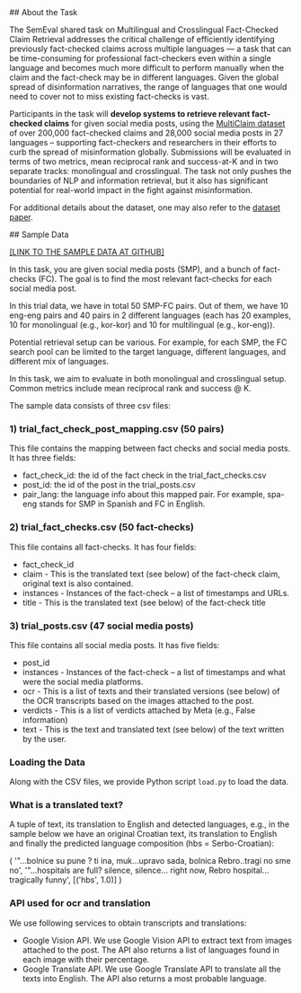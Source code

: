 <a id="abstract" />
## About the Task

The SemEval shared task on Multilingual and Crosslingual Fact-Checked Claim Retrieval addresses the critical challenge of efficiently identifying previously fact-checked claims across multiple languages — a task that can be time-consuming for professional fact-checkers even within a single language and becomes much more difficult to perform manually when the claim and the fact-check may be in different languages. Given the global spread of disinformation narratives, the range of languages that one would need to cover not to miss existing fact-checks is vast.

Participants in the task will **develop systems to retrieve relevant fact-checked claims** for given social media posts, using the [MultiClaim dataset](https://zenodo.org/records/7737983) of over 200,000 fact-checked claims and 28,000 social media posts in 27 languages – supporting fact-checkers and researchers in their efforts to curb the spread of misinformation globally. Submissions will be evaluated in terms of two metrics, mean reciprocal rank and success-at-K and in two separate tracks: monolingual and crosslingual. The task not only pushes the boundaries of NLP and information retrieval, but it also has significant potential for real-world impact in the fight against misinformation.

For additional details about the dataset, one may also refer to the [dataset paper](https://arxiv.org/abs/2305.07991).

<a id="sample_data" />
## Sample Data

[[LINK TO THE SAMPLE DATA AT GITHUB]](https://github.com/kinit-sk/semeval_2025/tree/main/sample_data)

In this task, you are given social media posts (SMP), and a bunch of fact-checks (FC). The goal is to find the most relevant fact-checks for each social media post.

In this trial data, we have in total 50 SMP-FC pairs. Out of them, we have 10 eng-eng pairs and 40 pairs in 2 different languages (each has 20 examples, 10 for monolingual (e.g., kor-kor) and 10 for multilingual (e.g., kor-eng)).

Potential retrieval setup can be various. For example, for each SMP, the FC search pool can be limited to the target language, different languages, and different mix of languages.

In this task, we aim to evaluate in both monolingual and crosslingual setup. Common metrics include mean reciprocal rank and success @ K. 

The sample data consists of three csv files:
### 1) trial_fact_check_post_mapping.csv (50 pairs)
This file contains the mapping between fact checks and social media posts.
It has three fields:
- fact_check_id: the id of the fact check in the trial_fact_checks.csv
- post_id: the id of the post in the trial_posts.csv
- pair_lang: the language info about this mapped pair. For example, spa-eng stands for SMP in Spanish and FC in English. 

### 2) trial_fact_checks.csv (50 fact-checks)
This file contains all fact-checks.
It has four fields:

- fact_check_id
- claim - This is the translated text (see below) of the fact-check claim, original text is also contained.
- instances - Instances of the fact-check – a list of timestamps and URLs.
- title - This is the translated text (see below) of the fact-check title

### 3) trial_posts.csv (47 social media posts)
This file contains all social media posts.
It has five fields:

- post_id
- instances - Instances of the fact-check – a list of timestamps and what were the social media platforms.
- ocr - This is a list of texts and their translated versions (see below) of the OCR transcripts based on the images attached to the post.
- verdicts - This is a list of verdicts attached by Meta (e.g., False information)
- text - This is the text and translated text (see below) of the text written by the user.

### Loading the Data

Along with the CSV files, we provide Python script ``load.py`` to load the data.

### What is a translated text?
A tuple of text, its translation to English and detected languages, e.g., in the sample below we have an original Croatian text, its translation to English and finally the predicted language composition (hbs = Serbo-Croatian):

(  '"...bolnice su pune ? ti  ina, muk...upravo sada, bolnica Rebro..tragi  no sme  no',  '"...hospitals are full? silence, silence... right now, Rebro hospital... tragically funny',  [('hbs', 1.0)] )

### API used for ocr and translation
We use following services to obtain transcripts and translations:
- Google Vision API. We use Google Vision API to extract text from images attached to the post. The API also returns a list of languages found in each image with their percentage.
- Google Translate API. We use Google Translate API to translate all the texts into English. The API also returns a most probable language.
